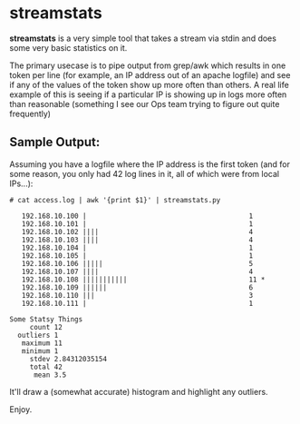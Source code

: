 # streamstats

**streamstats** is a very simple tool that takes a stream via stdin and does some very basic statistics on it.

The primary usecase is to pipe output from grep/awk which results in one token per line (for example, an IP address out of an apache logfile) and see if any of the values of the token show up more often than others. A real life example of this is seeing if a particular IP is showing up in logs more often than reasonable (something I see our Ops team trying to figure out quite frequently)

## Sample Output:

Assuming you have a logfile where the IP address is the first token (and for some reason, you only had 42 log lines in it, all of which were from local IPs...):

    # cat access.log | awk '{print $1}' | streamstats.py

       192.168.10.100 |                                        1 
       192.168.10.101 |                                        1 
       192.168.10.102 ||||                                     4 
       192.168.10.103 ||||                                     4 
       192.168.10.104 |                                        1 
       192.168.10.105 |                                        1 
       192.168.10.106 |||||                                    5 
       192.168.10.107 ||||                                     4 
       192.168.10.108 |||||||||||                              11 *
       192.168.10.109 ||||||                                   6 
       192.168.10.110 |||                                      3 
       192.168.10.111 |                                        1 

    Some Statsy Things
         count 12
      outliers 1
       maximum 11
       minimum 1
         stdev 2.84312035154
         total 42
          mean 3.5

It'll draw a (somewhat accurate) histogram and highlight any outliers.

Enjoy.